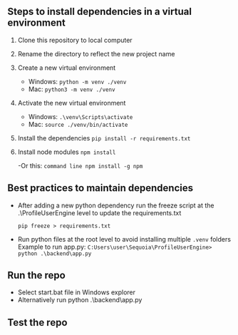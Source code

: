 ## Steps to install dependencies in a virtual environment

1. Clone this repository to local computer

2. Rename the directory to reflect the new project name

3. Create a new virtual environment

   - Windows: `python -m venv ./venv`
   - Mac: `python3 -m venv ./venv`

4. Activate the new virtual environment

   - Windows: `.\venv\Scripts\activate`
   - Mac: `source ./venv/bin/activate`

5. Install the dependencies `pip install -r requirements.txt`

6. Install node modules `npm install`

   -Or this: `command line npm install -g npm`

## Best practices to maintain dependencies

- After adding a new python dependency run the freeze script at the .\ProfileUserEngine level to update the requirements.txt

      pip freeze > requirements.txt

- Run python files at the root level to avoid installing multiple `.venv` folders
  Example to run app.py:
  `C:Users\user\Sequoia\ProfileUserEngine> python .\backend\app.py`

## Run the repo

- Select start.bat file in Windows explorer
- Alternatively run python .\backend\app.py

## Test the repo
